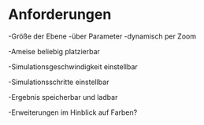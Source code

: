 Anforderungen
=

-Größe der Ebene
-über Parameter
-dynamisch per Zoom

-Ameise beliebig platzierbar

-Simulationsgeschwindigkeit einstellbar

-Simulationsschritte einstellbar

-Ergebnis speicherbar und ladbar

-Erweiterungen im Hinblick auf Farben?